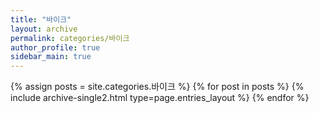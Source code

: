 ```yaml
---
title: "바이크"
layout: archive
permalink: categories/바이크
author_profile: true
sidebar_main: true
---
```


{% assign posts = site.categories.바이크 %}
{% for post in posts %} {% include archive-single2.html type=page.entries_layout %} {% endfor %}
